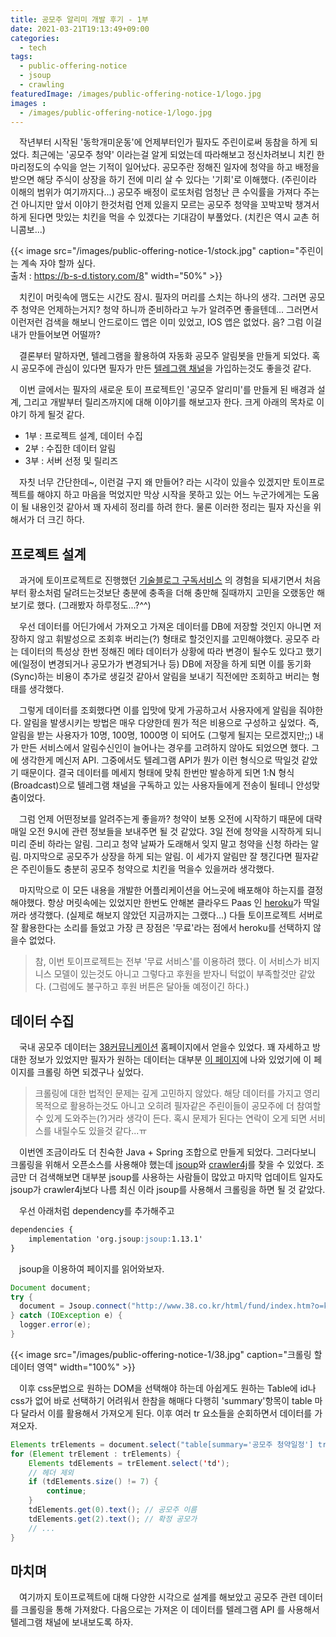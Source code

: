 ```yaml
---
title: 공모주 알리미 개발 후기 - 1부
date: 2021-03-21T19:13:49+09:00
categories:
  - tech
tags: 
  - public-offering-notice
  - jsoup
  - crawling
featuredImage: /images/public-offering-notice-1/logo.jpg
images :
  - /images/public-offering-notice-1/logo.jpg
---
```


　작년부터 시작된 '동학개미운동'에 언제부터인가 필자도 주린이로써 동참을 하게 되었다. 최근에는 '공모주 청약' 이라는걸 알게 되었는데 따라해보고 정신차려보니 치킨 한마리정도의 수익을 얻는 기적이 일어났다. 공모주란 정해진 일자에  청약을 하고 배정을 받으면 해당 주식이 상장을 하기 전에 미리 살 수 있다는 '기회'로 이해했다. (주린이라 이해의 범위가 여기까지다...) 공모주 배정이 로또처럼 엄청난 큰 수익률을 가져다 주는건 아니지만 앞서 이야기 한것처럼 언제 있을지 모르는 공모주 청약을 꼬박꼬박 챙겨서 하게 된다면 맛있는 치킨을 먹을 수 있겠다는 기대감이 부풀었다. (치킨은 역시 교촌 허니콤보...)

{{< image src="/images/public-offering-notice-1/stock.jpg" caption="주린이는 계속 자야 할까 싶다.<br> 출처 : https://b-s-d.tistory.com/8" width="50%" >}}

　치킨이 머릿속에 맴도는 시간도 잠시. 필자의 머리를 스치는 하나의 생각. 그러면 공모주 청약은 언제하는거지? 청약 하니까 준비하라고 누가 알려주면 좋을텐데... 그러면서 이런저런 검색을 해보니 안드로이드 앱은 이미 있었고, IOS 앱은 없었다. 음? 그럼 이걸 내가 만들어보면 어떨까?

　결론부터 말하자면, 텔레그램을 활용하여 자동화 공모주 알림봇을 만들게 되었다. 혹시 공모주에 관심이 있다면 필자가 만든 [텔레그램 채널](https://t.me/PublicOfferingNotice)을 가입하는것도 좋을것 같다.

　이번 글에서는 필자의 새로운 토이 프로젝트인 '공모주 알리미'를 만들게 된 배경과 설계, 그리고 개발부터 릴리즈까지에 대해 이야기를 해보고자 한다. 크게 아래의 목차로 이야기 하게 될것 같다.
- 1부 : 프로젝트 설계, 데이터 수집
- 2부 : 수집한 데이터 알림
- 3부 : 서버 선정 및 릴리즈

　자칫 너무 간단한데\~, 이런걸 구지 왜 만들어? 라는 시각이 있을수 있겠지만 토이프로젝트를 해야지 하고 마음을 먹었지만 막상 시작을 못하고 있는 어느 누군가에게는 도움이 될 내용인것 같아서 꽤 자세히 정리를 하려 한다. 물론 이러한 정리는 필자 자신을 위해서가 더 크긴 하다.

## 프로젝트 설계
　과거에 토이프로젝트로 진행했던 [기술블로그 구독서비스](http://daily-devblog.com/) 의 경험을 되새기면서 처음부터 황소처럼 달려드는것보단 충분에 충족을 더해 충만해 질때까지 고민을 오랬동안 해보기로 했다. (그래봤자 하루정도...?^^) 

　우선 데이터를 어딘가에서 가져오고 가져온 데이터를 DB에 저장할 것인지 아니면 저장하지 않고 휘발성으로 조회후 버리는(?) 형태로 할것인지를 고민해야했다. 공모주 라는 데이터의 특성상 한번 정해진 메타 데이터가 상황에 따라 변경이 될수도 있다고 했기에(일정이 변경되거나 공모가가 변경되거나 등) DB에 저장을 하게 되면 이를 동기화(Sync)하는 비용이 추가로 생길것 같아서 알림을 보내기 직전에만 조회하고 버리는 형태를 생각했다.

　그렇게 데이터를 조회했다면 이를 입맛에 맞게 가공하고서 사용자에게 알림을 줘야한다. 알림을 발생시키는 방법은 매우 다양한데 뭔가 적은 비용으로 구성하고 싶었다. 즉, 알림을 받는 사용자가 10명, 100명, 1000명 이 되어도 (그렇게 될지는 모르겠지만;;) 내가 만든 서비스에서 알림수신인이 늘어나는 경우를 고려하지 않아도 되었으면 했다. 그에 생각한게 메신저 API. 그중에서도 텔레그램 API가 뭔가 이런 형식으로 딱일것 같았기 때문이다. 결국 데이터를 메세지 형태에 맞춰 한번만 발송하게 되면 1:N 형식(Broadcast)으로 텔레그램 채널을 구독하고 있는 사용자들에게 전송이 될테니 안성맞춤이었다.

　그럼 언제 어떤정보를 알려주는게 좋을까? 청약이 보통 오전에 시작하기 때문에 대략 매일 오전 9시에 관련 정보들을 보내주면 될 것 같았다. 3일 전에 청약을 시작하게 되니 미리 준비 하라는 알림. 그리고 청약 날짜가 도래해서 잊지 말고 청약을 신청 하라는 알림. 마지막으로 공모주가 상장을 하게 되는 알림. 이 세가지 알림만 잘 챙긴다면 필자같은 주린이들도 충분히 공모주 청약으로 치킨을 먹을수 있을꺼라 생각했다.

　마지막으로 이 모든 내용을 개발한 어플리케이션을 어느곳에 배포해야 하는지를 결정해야했다. 항상 머릿속에는 있었지만 한번도 안해본 클라우드 Paas 인 [heroku](https://dashboard.heroku.com/)가 딱일꺼라 생각했다. (실제로 해보지 않았던 지금까지는 그랬다...) 다들 토이프로젝트 서버로 잘 활용한다는 소리를 들었고 가장 큰 장점은 '무료'라는 점에서 heroku를 선택하지 않을수 없었다.

> 참, 이번 토이프로젝트는 전부 '무료 서비스'를 이용하려 했다. 이 서비스가 비지니스 모델이 있는것도 아니고 그렇다고 후원을 받자니 턱없이 부족할것만 같았다. (그럼에도 불구하고 후원 버튼은 달아둘 예정이긴 하다.)

## 데이터 수집
　국내 공모주 데이터는 [38커뮤니케이션](http://38.co.kr/) 홈페이지에서 얻을수 있었다. 꽤 자세하고 방대한 정보가 있었지만 필자가 원하는 데이터는 대부분 [이 페이지](http://www.38.co.kr/html/fund/index.htm?o=k)에 나와 있었기에 이 페이지를 크롤링 하면 되겠구나 싶었다.

> 크롤링에 대한 법적인 문제는 깊게 고민하지 않았다. 해당 데이터를 가지고 영리목적으로 활용하는것도 아니고 오히려 필자같은 주린이들이 공모주에 더 참여할 수 있게 도와주는(?)거라 생각이 든다. 혹시 문제가 된다는 연락이 오게 되면 서비스를 내릴수도 있을것 같다...ㅠ

　이번엔 조금이라도 더 친숙한 Java + Spring 조합으로 만들게 되었다. 그러다보니 크롤링을 위해서 오픈소스를 사용해야 했는데 [jsoup](https://github.com/jhy/jsoup)와 [crawler4j](https://github.com/yasserg/crawler4j)를 찾을 수 있었다. 조금만 더 검색해보면 대부분 jsoup를 사용하는 사람들이 많았고 마지막 업데이트 일자도 jsoup가 crawler4j보다 나름 최신 이라 jsoup를 사용해서 크롤링을 하면 될 것 같았다.

　우선 아래처럼 dependency를 추가해주고

```markdown
dependencies {
    implementation 'org.jsoup:jsoup:1.13.1'
}
```

　jsoup을 이용하여 페이지를 읽어와보자.

```java
Document document;
try {
  document = Jsoup.connect("http://www.38.co.kr/html/fund/index.htm?o=k").get();
} catch (IOException e) {
  logger.error(e);
}
```
{{< image src="/images/public-offering-notice-1/38.jpg" caption="크롤링 할 데이터 영역" width="100%" >}}

　이후 css문법으로 원하는 DOM을 선택해야 하는데 아쉽게도 원하는 Table에 id나 css가 없어 바로 선택하기 어려워서 한참을 해매다 다행히 'summary'항목이 table 마다 달라서 이를 활용해서 가져오게 된다. 이후 여러 tr 요소들을 순회하면서 데이터를 가져오자.

```java
Elements trElements = document.select("table[summary='공모주 청약일정'] tr");
for (Element trElement : trElements) {
	Elements tdElements = trElement.select('td');
	// 헤더 제외
	if (tdElements.size() != 7) {
		continue;
	}
	tdElements.get(0).text(); // 공모주 이름
	tdElements.get(2).text(); // 확정 공모가 
	// ...
}
```

## 마치며
　여기까지 토이프로젝트에 대해 다양한 시각으로 설계를 해보았고 공모주 관련 데이터를 크롤링을 통해 가져왔다. 다음으로는 가져온 이 데이터를 텔레그램 API 를 사용해서 텔레그램 채널에 보내보도록 하자.